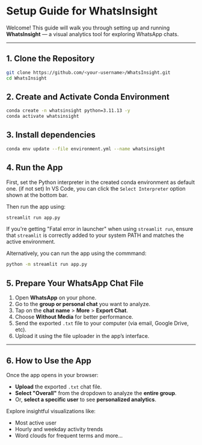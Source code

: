 # Setup Guide for WhatsInsight

Welcome! This guide will walk you through setting up and running **WhatsInsight** — a visual analytics tool for exploring WhatsApp chats.

---

## 1. Clone the Repository

```bash
git clone https://github.com/<your-username>/WhatsInsight.git
cd WhatsInsight
```

## 2. Create and Activate Conda Environment

```bash
conda create -n whatsinsight python=3.11.13 -y
conda activate whatsinsight
```

## 3. Install dependencies

```bash
conda env update --file environment.yml --name whatsinsight
```

## 4. Run the App

First, set the Python interpreter in the created conda environment as default one. (if not set)
In VS Code, you can click the `Select Interpreter` option shown at the bottom bar.

Then run the app using:

```bash
streamlit run app.py
```

If you're getting "Fatal error in launcher" when using `streamlit run`, ensure that `streamlit` is correctly added to your system PATH and matches the active environment.

Alternatively, you can run the app using the commmand:

```bash
python -m streamlit run app.py
```

## 5. Prepare Your WhatsApp Chat File

1. Open **WhatsApp** on your phone.
2. Go to the **group or personal chat** you want to analyze.
3. Tap on the **chat name** > **More** > **Export Chat**.
4. Choose **Without Media** for better performance.
5. Send the exported `.txt` file to your computer (via email, Google Drive, etc).
6. Upload it using the file uploader in the app’s interface.

---

## 6. How to Use the App

Once the app opens in your browser:

- **Upload** the exported `.txt` chat file.
- **Select "Overall"** from the dropdown to analyze the **entire group**.
- Or, **select a specific user** to see **personalized analytics**.

Explore insightful visualizations like:

- Most active user
- Hourly and weekday activity trends
- Word clouds for frequent terms
  and more...
